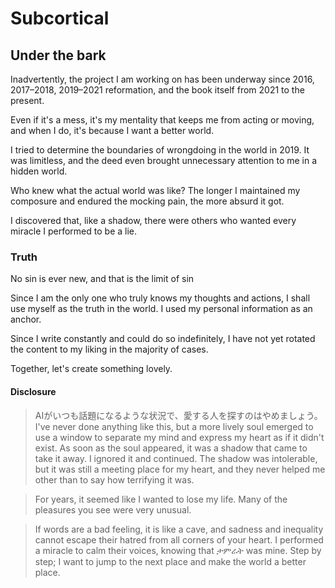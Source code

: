 # Subcortical

## Under the bark

Inadvertently, the project I am working on has been underway since 2016, 2017–2018, 2019–2021 reformation, and the book itself from 2021 to the present.

Even if it's a mess, it's my mentality that keeps me from acting or moving, and when I do, it's because I want a better world.

I tried to determine the boundaries of wrongdoing in the world in 2019. It was limitless, and the deed even brought unnecessary attention to me in a hidden world.

Who knew what the actual world was like? The longer I maintained my composure and endured the mocking pain, the more absurd it got.

I discovered that, like a shadow, there were others who wanted every miracle I performed to be a lie.

### Truth

No sin is ever new, and that is the limit of sin

Since I am the only one who truly knows my thoughts and actions, I shall use myself as the truth in the world. I used my personal information as an anchor.

Since I write constantly and could do so indefinitely, I have not yet rotated the content to my liking in the majority of cases.

Together, let's create something lovely.

#### Disclosure

> AIがいつも話題になるような状況で、愛する人を探すのはやめましょう。I've never done anything like this, but a more lively soul emerged to use a window to separate my mind and express my heart as if it didn't exist. As soon as the soul appeared, it was a shadow that came to take it away. I ignored it and continued. The shadow was intolerable, but it was still a meeting place for my heart, and they never helped me other than to say how terrifying it was.

> For years, it seemed like I wanted to lose my life. Many of the pleasures you see were very unusual.

> If words are a bad feeling, it is like a cave, and sadness and inequality cannot escape their hatred from all corners of your heart. I performed a miracle to calm their voices, knowing that ታምራት was mine. Step by step; I want to jump to the next place and make the world a better place.
